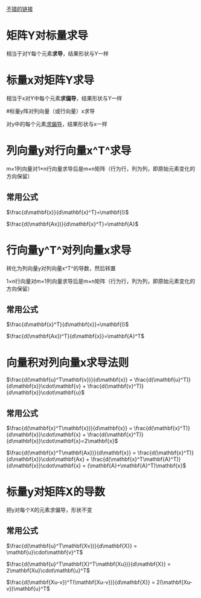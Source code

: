[不错的链接](https://blog.csdn.net/crazy_scott/article/details/80557814/)

# 矩阵Y对标量求导

相当于对Y每个元素**求导**，结果形状与Y一样

# 标量x对矩阵Y求导

相当于x对Y中每个元素**求偏导**，结果形状与Y一样

#标量y阵对列向量（或行向量）x求导

对y中的每个元素<u>求偏导</u>，结果形状与x一样

# 列向量y对行向量x^T^求导

m×1列向量对1×n行向量求导后是m×n矩阵（行为行，列为列，即原始元素变化的方向保留）

## 常用公式

$\frac{d\mathbf{x}}{d\mathbf{x}^T}=\mathbf{I}$

$\frac{d(\mathbf{Ax})}{d\mathbf{x}^T}=\mathbf{A}$

# 行向量y^T^对列向量x求导

转化为列向量y对列向量x^T^的导数，然后转置

1×n行向量对m×1列向量求导后是m×n矩阵（行为行，列为列，即原始元素变化的方向保留）

## 常用公式

$\frac{d\mathbf{x}^T}{d\mathbf{x}}=\mathbf{I}$

$\frac{d(\mathbf{Ax})^T}{d\mathbf{x}}=\mathbf{A}^T$

# 向量积对列向量x求导法则

$\frac{d(\mathbf{u}^T\mathbf{v})}{d\mathbf{x}} = \frac{d(\mathbf{u}^T)}{d\mathbf{x}}\cdot\mathbf{v} + \frac{d(\mathbf{v}^T)}{d\mathbf{x}}\cdot\mathbf{u}$

## 常用公式

$\frac{d(\mathbf{x}^T\mathbf{x})}{d\mathbf{x}} = \frac{d(\mathbf{x}^T)}{d\mathbf{x}}\cdot\mathbf{x} + \frac{d(\mathbf{x}^T)}{d\mathbf{x}}\cdot\mathbf{x}=2\mathbf{x}$

$\frac{d(\mathbf{x}^T\mathbf{Ax})}{d\mathbf{x}} = \frac{d(\mathbf{x}^T)}{d\mathbf{x}}\cdot\mathbf{Ax} + \frac{d(\mathbf{x}^T\mathbf{A}^T)}{d\mathbf{x}}\cdot\mathbf{x} = (\mathbf{A}+\mathbf{A}^T)\mathbf{x}$

# 标量y对矩阵X的导数

把y对每个X的元素求偏导，形状不变

## 常用公式

$\frac{d(\mathbf{u}^T\mathbf{Xv})}{d\mathbf{X}} = \mathbf{u}\cdot\mathbf{v}^T$

$\frac{d(\mathbf{u}^T\mathbf{X}^T\mathbf{Xu})}{d\mathbf{X}} = 2\mathbf{Xu}\cdot\mathbf{u}^T$

$\frac{d(\mathbf{Xu-v})^T(\mathbf{Xu-v})}{d\mathbf{X}} = 2(\mathbf{Xu-v})\mathbf{u}^T$